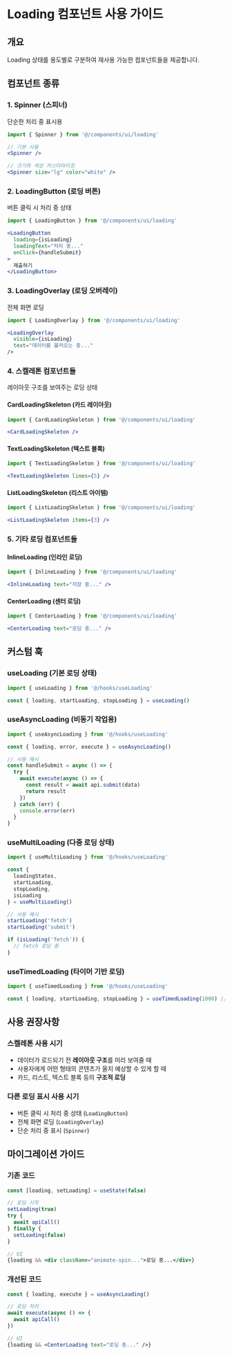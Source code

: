# Loading 컴포넌트 사용 가이드

## 개요
Loading 상태를 용도별로 구분하여 재사용 가능한 컴포넌트들을 제공합니다.

## 컴포넌트 종류

### 1. Spinner (스피너)
단순한 처리 중 표시용
```jsx
import { Spinner } from '@/components/ui/loading'

// 기본 사용
<Spinner />

// 크기와 색상 커스터마이징
<Spinner size="lg" color="white" />
```

### 2. LoadingButton (로딩 버튼)
버튼 클릭 시 처리 중 상태
```jsx
import { LoadingButton } from '@/components/ui/loading'

<LoadingButton 
  loading={isLoading}
  loadingText="처리 중..."
  onClick={handleSubmit}
>
  제출하기
</LoadingButton>
```

### 3. LoadingOverlay (로딩 오버레이)
전체 화면 로딩
```jsx
import { LoadingOverlay } from '@/components/ui/loading'

<LoadingOverlay 
  visible={isLoading}
  text="데이터를 불러오는 중..."
/>
```

### 4. 스켈레톤 컴포넌트들
레이아웃 구조를 보여주는 로딩 상태

#### CardLoadingSkeleton (카드 레이아웃)
```jsx
import { CardLoadingSkeleton } from '@/components/ui/loading'

<CardLoadingSkeleton />
```

#### TextLoadingSkeleton (텍스트 블록)
```jsx
import { TextLoadingSkeleton } from '@/components/ui/loading'

<TextLoadingSkeleton lines={5} />
```

#### ListLoadingSkeleton (리스트 아이템)
```jsx
import { ListLoadingSkeleton } from '@/components/ui/loading'

<ListLoadingSkeleton items={3} />
```

### 5. 기타 로딩 컴포넌트들

#### InlineLoading (인라인 로딩)
```jsx
import { InlineLoading } from '@/components/ui/loading'

<InlineLoading text="저장 중..." />
```

#### CenterLoading (센터 로딩)
```jsx
import { CenterLoading } from '@/components/ui/loading'

<CenterLoading text="로딩 중..." />
```

## 커스텀 훅

### useLoading (기본 로딩 상태)
```jsx
import { useLoading } from '@/hooks/useLoading'

const { loading, startLoading, stopLoading } = useLoading()
```

### useAsyncLoading (비동기 작업용)
```jsx
import { useAsyncLoading } from '@/hooks/useLoading'

const { loading, error, execute } = useAsyncLoading()

// 사용 예시
const handleSubmit = async () => {
  try {
    await execute(async () => {
      const result = await api.submit(data)
      return result
    })
  } catch (err) {
    console.error(err)
  }
}
```

### useMultiLoading (다중 로딩 상태)
```jsx
import { useMultiLoading } from '@/hooks/useLoading'

const { 
  loadingStates, 
  startLoading, 
  stopLoading, 
  isLoading 
} = useMultiLoading()

// 사용 예시
startLoading('fetch')
startLoading('submit')

if (isLoading('fetch')) {
  // fetch 로딩 중
}
```

### useTimedLoading (타이머 기반 로딩)
```jsx
import { useTimedLoading } from '@/hooks/useLoading'

const { loading, startLoading, stopLoading } = useTimedLoading(1000) // 최소 1초
```

## 사용 권장사항

### 스켈레톤 사용 시기
- 데이터가 로드되기 전 **레이아웃 구조**를 미리 보여줄 때
- 사용자에게 어떤 형태의 콘텐츠가 올지 예상할 수 있게 할 때
- 카드, 리스트, 텍스트 블록 등의 **구조적 로딩**

### 다른 로딩 표시 사용 시기
- 버튼 클릭 시 처리 중 상태 (`LoadingButton`)
- 전체 화면 로딩 (`LoadingOverlay`)
- 단순 처리 중 표시 (`Spinner`)

## 마이그레이션 가이드

### 기존 코드
```jsx
const [loading, setLoading] = useState(false)

// 로딩 시작
setLoading(true)
try {
  await apiCall()
} finally {
  setLoading(false)
}

// UI
{loading && <div className="animate-spin...">로딩 중...</div>}
```

### 개선된 코드
```jsx
const { loading, execute } = useAsyncLoading()

// 로딩 처리
await execute(async () => {
  await apiCall()
})

// UI
{loading && <CenterLoading text="로딩 중..." />}
```
